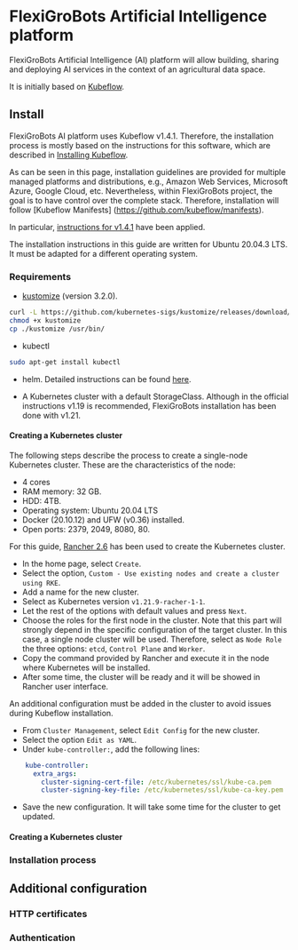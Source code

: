 # FlexiGroBots Artificial Intelligence platform

FlexiGroBots Artificial Intelligence (AI) platform will allow building, sharing and deploying AI services in the context of an agricultural data space.

It is initially based on [Kubeflow](https://www.kubeflow.org/).

## Install

FlexiGroBots AI platform uses Kubeflow v1.4.1. Therefore, the installation process is mostly based on the instructions for this software, which are described in [Installing Kubeflow](https://www.kubeflow.org/docs/started/installing-kubeflow/).

As can be seen in this page, installation guidelines are provided for multiple managed platforms and distributions, e.g., Amazon Web Services, Microsoft Azure, Google Cloud, etc. Nevertheless, within FlexiGroBots project, the goal is to have control over the complete stack. Therefore, installation will follow [Kubeflow Manifests] (https://github.com/kubeflow/manifests).

In particular, [instructions for v1.4.1](https://github.com/kubeflow/manifests/tree/v1.4.1) have been applied.

The installation instructions in this guide are written for Ubuntu 20.04.3 LTS. It must be adapted for a different operating system.

### Requirements

- [kustomize](https://kustomize.io/) (version 3.2.0).

```bash
curl -L https://github.com/kubernetes-sigs/kustomize/releases/download/v3.2.0/kustomize_3.2.0_linux_amd64 > kustomize
chmod +x kustomize
cp ./kustomize /usr/bin/
```

- kubectl

```bash
sudo apt-get install kubectl
```

- helm. Detailed instructions can be found [here](https://helm.sh/docs/intro/install/). 

- A Kubernetes cluster with a default StorageClass. Although in the official instructions v1.19 is recommended, FlexiGroBots installation has been done with v1.21.

#### Creating a Kubernetes cluster

The following steps describe the process to create a single-node Kubernetes cluster. These are the characteristics of the node:

- 4 cores
- RAM memory: 32 GB.
- HDD: 4TB.
- Operating system: Ubuntu 20.04 LTS
- Docker (20.10.12) and UFW (v0.36) installed.
- Open ports: 2379, 2049, 8080, 80.

For this guide, [Rancher 2.6](https://rancher.com/docs/rancher/v2.6/en/) has been used to create the Kubernetes cluster. 

- In the home page, select `Create`.
- Select the option, `Custom - Use existing nodes and create a cluster using RKE`.
- Add a name for the new cluster.
- Select as Kubernetes version `v1.21.9-racher-1-1`.
- Let the rest of the options with default values and press `Next`.
- Choose the roles for the first node in the cluster. Note that this part will strongly depend in the specific configuration of the target cluster. In this case, a single node cluster will be used. Therefore, select as `Node Role` the three options: `etcd`, `Control Plane` and `Worker`.
- Copy the command provided by Rancher and execute it in the node where Kubernetes will be installed.
- After some time, the cluster will be ready and it will be showed in Rancher user interface.

An additional configuration must be added in the cluster to avoid issues during Kubeflow installation.

- From `Cluster Management`, select `Edit Config` for the new cluster.
- Select the option `Edit as YAML`.
- Under `kube-controller:`, add the following lines:

```yaml
    kube-controller:
      extra_args:
        cluster-signing-cert-file: /etc/kubernetes/ssl/kube-ca.pem
        cluster-signing-key-file: /etc/kubernetes/ssl/kube-ca-key.pem
```

- Save the new configuration. It will take some time for the cluster to get updated.

#### Creating a Kubernetes cluster


### Installation process

## Additional configuration

### HTTP certificates

### Authentication